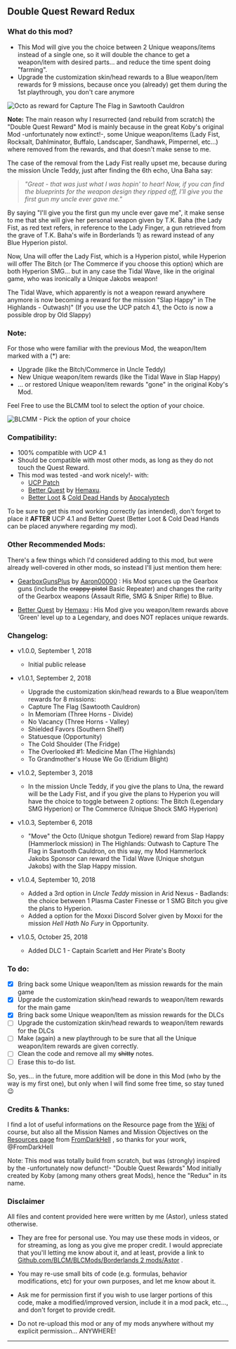 ## Double Quest Reward Redux

### What do this mod?

 - This Mod will give you the choice between 2 Unique weapons/items instead of a single one, so it will double the chance to get a weapon/item with desired parts... and reduce the time spent doing "farming".
 - Upgrade the customization skin/head rewards to a Blue weapon/item rewards for 9 missions, because once you (already) get them during the 1st playthrough, you don't care anymore

![Octo as reward for Capture The Flag in Sawtooth Cauldron](https://i.imgur.com/ObFnzWS.png "Don't worry guys... even if my screen capture show French text, my mods are in English")
 
**Note:** The main reason why I resurrected (and rebuild from scratch) the "Double Quest Reward" Mod is mainly because in the great Koby's original Mod -unfortunately now extinct!-, some Unique weapon/items (Lady Fist, Rocksalt, Dahlminator, Buffalo, Landscaper, Sandhawk, Pimpernel, etc...) where removed from the rewards, and that doesn't make sense to me.

The case of the removal from the Lady Fist really upset me, because during the mission Uncle Teddy, just after finding the 6th echo, Una Baha say: 

 > *"Great - that was just what I was hopin' to hear! Now, if you can find the blueprints for the weapon design they ripped off, I'll give you the first gun my uncle ever gave me."* 

By saying "I'll give you the first gun my uncle ever gave me", it make sense to me that she will give her personal weapon given by T.K. Baha (the Lady Fist, as red text refers, in reference to the Lady Finger, a gun retrieved from the grave of T.K. Baha's wife in Borderlands 1) as reward instead of any Blue Hyperion pistol. 

Now, Una will offer the Lady Fist, which is a Hyperion pistol, while Hyperion will offer The Bitch (or The Commerce if you choose this option) which are both Hyperion SMG... but in any case the Tidal Wave, like in the original game, who was ironically a Unique Jakobs weapon!

The Tidal Wave, which apparently is not a weapon reward anywhere anymore is now becoming a reward for the mission "Slap Happy" in The Highlands - Outwash)" (If you use the UCP patch 4.1, the Octo is now a possible drop by Old Slappy)

### Note: 

For those who were familiar with the previous Mod, the weapon/Item marked with a (*) are:
 - Upgrade (like the Bitch/Commerce in Uncle Teddy) 
 - New Unique weapon/item rewards (like the Tidal Wave in Slap Happy) 
 - ... or restored Unique weapon/item rewards "gone" in the original Koby's Mod. 
 
Feel Free to use the BLCMM tool to select the option of your choice.

![BLCMM - Pick the option of your choice](https://i.imgur.com/jU3Ef7j.png "Don't worry guys... even if my screen capture show French text, my mods are in English")

### Compatibility:

- 100% compatible with UCP 4.1
- Should be compatible with most other mods, as long as they do not touch the Quest Reward.
- This mod was tested -and work nicely!- with:
  - [UCP Patch](https://github.com/BLCM/BLCMods/tree/master/Borderlands%202%20mods/Community%20Patch%20Team)   
  - [Better Quest](https://github.com/BLCM/BLCMods/blob/master/Borderlands%202%20mods/Hemaxhu/Quest%20Rewards/Better%20Quests) by [Hemaxu](https://github.com/BLCM/BLCMods/tree/master/Borderlands%202%20mods/Hemaxhu).
  - [Better Loot](https://github.com/BLCM/BLCMods/tree/master/Borderlands%202%20mods/Apocalyptech/BL2%20Better%20Loot%20Mod) & [Cold Dead Hands](https://github.com/BLCM/BLCMods/tree/master/Borderlands%202%20mods/Apocalyptech/BL2%20Cold%20Dead%20Hands) by [Apocalyptech](https://github.com/BLCM/BLCMods/tree/master/Borderlands%202%20mods/Apocalyptech)  

To be sure to get this mod working correctly (as intended), don't forget to place it **AFTER** UCP 4.1 and Better Quest (Better Loot & Cold Dead Hands can be placed anywhere regarding my mod). 

### Other Recommended Mods:

There's a few things which I'd considered adding to this mod, but were already well-covered in other mods, so instead I'll just mention them here:

- [GearboxGunsPlus](https://github.com/BLCM/BLCMods/blob/eca477d33671be540718c816662cb08f4f0ad1cd/Borderlands%202%20mods/Aaron0000/Gear%20Packs/GearboxGunsPlus.txt) by [Aaron00000](https://github.com/BLCM/BLCMods/tree/master/Borderlands%202%20mods/Aaron0000) : His Mod spruces up the Gearbox guns (include the ~~crappy pistol~~ Basic Repeater) and changes the rarity of the Gearbox weapons (Assault Rifle, SMG & Sniper Rifle) to Blue.

- [Better Quest](https://github.com/BLCM/BLCMods/blob/master/Borderlands%202%20mods/Hemaxhu/Quest%20Rewards/Better%20Quests) by [Hemaxu](https://github.com/BLCM/BLCMods/tree/master/Borderlands%202%20mods/Hemaxhu) : His Mod give you weapon/item rewards above 'Green' level up to a Legendary, and does NOT replaces unique rewards.

### Changelog:

- v1.0.0, September 1, 2018
  - Initial public release

- v1.0.1, September 2, 2018
  - Upgrade the customization skin/head rewards to a Blue weapon/item rewards for 8 missions:
  - Capture The Flag (Sawtooth Cauldron) 
  - In Memoriam (Three Horns - Divide)
  - No Vacancy (Three Horns - Valley)
  - Shielded Favors (Southern Shelf) 
  - Statuesque (Opportunity) 
  - The Cold Shoulder (The Fridge)
  - The Overlooked #1: Medicine Man (The Highlands)
  - To Grandmother's House We Go (Eridium Blight)
   
- v1.0.2, September 3, 2018   
  - In the mission Uncle Teddy, if you give the plans to Una, the reward will be the Lady Fist, and if you give the plans to Hyperion you will have the choice to toggle between 2 options: The Bitch (Legendary SMG Hyperion) or The Commerce (Unique Shock SMG Hyperion)
 
- v1.0.3, September 6, 2018
  - "Move" the Octo (Unique shotgun Tediore) reward from Slap Happy (Hammerlock mission) in The Highlands: Outwash to Capture The Flag in Sawtooth Cauldron, on this way, my Mod Hammerlock Jakobs Sponsor can reward the Tidal Wave (Unique shotgun Jakobs) with the Slap Happy mission.

- v1.0.4, September 10, 2018  
  - Added a 3rd option in *Uncle Teddy* mission in Arid Nexus - Badlands: the choice between 1 Plasma Caster Finesse or 1 SMG Bitch you give the plans to Hyperion.
  - Added a option for the Moxxi Discord Solver given by Moxxi for the mission *Hell Hath No Fury* in Opportunity. 

- v1.0.5, October 25, 2018 
  - Added DLC 1 - Captain Scarlett and Her Pirate's Booty

### To do:

- [x] Bring back some Unique weapon/Item as mission rewards for the main game
- [x] Upgrade the customization skin/head rewards to weapon/item rewards for the main game
- [x] Bring back some Unique weapon/Item as mission rewards for the DLCs
- [ ] Upgrade the customization skin/head rewards to weapon/item rewards for the DLCs
- [ ] Make (again) a new playthrough to be sure that all the Unique weapon/item rewards are given correctly.
- [ ] Clean the code and remove all my ~~shitty~~ notes.
- [ ] Erase this to-do list.

So, yes... in the future, more addition will be done in this Mod (who by the way is my first one), but only when I will find some free time, so stay tuned :wink:

### Credits & Thanks:

I find a lot of useful informations on the Resource page from the [Wiki](https://github.com/BLCM/BLCMods/wiki) of course, but also all the Mission Names and Mission Objectives on the [Resources page](https://github.com/BLCM/BLCMods/tree/master/Borderlands%202%20mods/FromDarkHell/Resources) from [FromDarkHell](https://github.com/BLCM/BLCMods/tree/master/Borderlands%202%20mods/FromDarkHell) , so thanks for your work, @FromDarkHell 

Note: This mod was totally build from scratch, but was (strongly) inspired by the -unfortunately now defunct!- "Double Quest Rewards" Mod initially created by Koby (among many others great Mods), hence the "Redux" in its name.

### Disclaimer

All files and content provided here were written by me (Astor), unless stated otherwise.

- They are free for personal use. You may use these mods in videos, or for streaming, as long as you give me proper credit. I would appreciate that you'll letting me know about it, and at least, provide a link to [Github.com/BLCM/BLCMods/Borderlands 2 mods/Astor](https://github.com/BLCM/BLCMods/tree/master/Borderlands%202%20mods/Astor) .

- You may re-use small bits of code (e.g. formulas, behavior modifications, etc) for your own purposes, and let me know about it. 

- Ask me for permission first if you wish to use larger portions of this code, make a modified/improved version, include it in a mod pack, etc..., and don't forget to provide credit.

- Do not re-upload this mod or any of my mods anywhere without my explicit permission... ANYWHERE!

* * * * *
